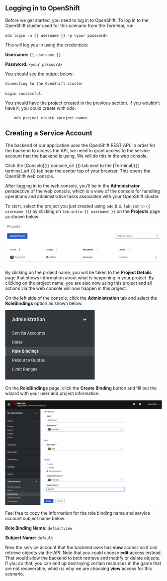 ## Logging in to OpenShift

Before we get started, you need to log in to OpenShift. To log in to the OpenShift cluster used for this scenario from the _Terminal_,
run:

`odo login -u {{ username }} -p <your password>`

This will log you in using the credentials:

**Username:** `{{ username }}`

**Password:** `<your password>`


You should see the output below:

```
Connecting to the OpenShift cluster

Login successful.

```

You should have the project created in the previous section. If you wouldn't have it, you could create with odo:

```
    odo project create <project-name>
```

## Creating a Service Account
The backend of our application uses the OpenShift REST API. In order for the backend to access the API, we need to grant access to the service account that the backend is using. We will do this in the web console.

Click the [Console]({{ console_url }}) tab next to the [Terminal]({{ terminal_url }}) tab near the center top of your browser. This opens the OpenShift web console.

After logging in to the web console, you'll be in the **Administrator** perspective of the web console, which is a view of the console for handling operations and administrative tasks associated with your OpenShift cluster.

To start, select the project you just created using `odo` (i.e. `lab-intro-{{ username }}`) by clicking on `lab-intro-{{ username }}` on the **Projects** page as shown below:

![Projects](../../assets/introduction/developing-with-odo-42/myproject.png)

By clicking on the project name, you will be taken to the **Project Details** page that shows information about what is happening in your project. By clicking on the project name, you are also now using this project and all actions via the web console will now happen in this project.

On the left side of the console, click the **Administration** tab and select the **RoleBindings** option as shown below:

![Role Binding](../../assets/introduction/developing-with-odo-42/role-binding.png)

On the **RoleBindings** page, click the **Create Binding** button and fill out the wizard with your user and project information:

![Role Binding Wizard](../../assets/introduction/developing-with-odo-42/role-binding-wizard.png)

Feel free to copy the information for the role binding name and service account subject name below:

**Role Binding Name:** ``defaultview``

**Subject Name:** ``default``

Now the service account that the backend uses has **view** access so it can retrieve objects via the API. Note that you could choose **edit** access instead. That would allow the backend to both retrieve and modify or delete objects. If you do that, you can end up destroying certain resources in the game that are not recoverable, which is why we are choosing **view** access for this scenario.
